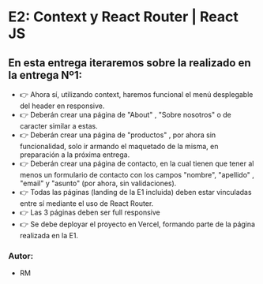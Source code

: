 # E2: Context y React Router | React JS

## En esta entrega iteraremos sobre la realizado en la entrega Nº1:

- 👉 Ahora sí, utilizando context, haremos funcional el menú desplegable del header en responsive.
- 👉 Deberán crear una página de "About" , "Sobre nosotros" o de caracter similar a estas.
- 👉 Deberán crear una página de "productos" , por ahora sin funcionalidad, solo ir armando el maquetado de la misma, en preparación a la próxima entrega.
- 👉 Deberán crear una página de contacto, en la cual tienen que tener al menos un formulario de contacto con los campos "nombre", "apellido" , "email" y "asunto" (por ahora, sin validaciones).
- 👉 Todas las páginas (landing de la E1 incluida) deben estar vinculadas entre sí mediante el uso de React Router.
- 👉 Las 3 páginas deben ser full responsive
- 👉 Se debe deployar el proyecto en Vercel, formando parte de la página realizada en la E1.

### Autor:

- RM
